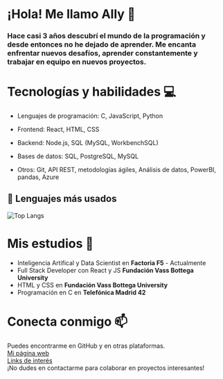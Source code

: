 # ¡Hola! Me llamo Ally 👋

### Hace casi 3 años descubrí el mundo de la programación y desde entonces no he dejado de aprender. Me encanta enfrentar nuevos desafíos, aprender constantemente y trabajar en equipo en nuevos proyectos.

# Tecnologías y habilidades 💻 

- Lenguajes de programación: C, JavaScript, Python

- Frontend: React, HTML, CSS

- Backend: Node.js, SQL (MySQL, WorkbenchSQL)

- Bases de datos: SQL, PostgreSQL, MySQL

- Otros: Git, API REST, metodologías ágiles, Análisis de datos, PowerBI, pandas, Azure 

## 📌 Lenguajes más usados

![Top Langs](https://github-readme-stats.vercel.app/api/top-langs/?username=alharuty&layout=compact&theme=radical)

# Mis estudios 📕 

- Inteligencia Artifical y Data Scientist en **Factoria F5** - Actualmente
- Full Stack Developer con React y JS **Fundación Vass Bottega University**
- HTML y CSS en **Fundación Vass Bottega University**
- Programación en C en **Telefónica Madrid 42**

# Conecta conmigo 📫 

Puedes encontrarme en GitHub y en otras plataformas.<br>
[Mi página web](https://con-codigo.com)<br>
[Links de interés](https://linktr.ee/concodigo)<br>
¡No dudes en contactarme para colaborar en proyectos interesantes!
